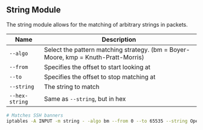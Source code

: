 ## String Module

The string module allows for the matching of arbitrary strings in packets.

| Name           | Description                                                                        |
| -------------- | ---------------------------------------------------------------------------------- |
| `--algo`       | Select the pattern matching strategy. (bm = Boyer-Moore, kmp = Knuth-Pratt-Morris) |
| `--from`       | Specifies the offset to start looking at                                           |
| `--to`         | Specifies the offset to stop matching at                                           |
| `--string`     | The string to match                                                                |
| `--hex-string` | Same as `--string`, but in hex                                                     | ` |

```bash
# Matches SSH banners
iptables -A INPUT -m string - -algo bm --from 0 --to 65535 --string OpenSSH -j ACCEPT
```